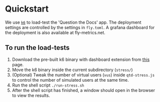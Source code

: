 # Quickstart

We use [`k6`](https://k6.io/) to load-test the 'Question the Docs' app. The deployment settings are controlled by the settings in `fly.toml`. A grafana dashboard for the deployment is also available at fly-metrics.net.

## To run the load-tests

1. Download the pre-built k6 binary with dashboard extension from [this](https://github.com/grafana/xk6-dashboard/releases/) page.
2. Move the k6 binary inside the current subdirectory (`stress/`)
3. (Optional) Tweak the number of virtual users (`vus`) inside `qtd-stress.js` to control the number of simulated users at the same time.
4. Run the shell script `./run-stress.sh`
5. After the shell script has finished, a window should open in the browser to view the results.